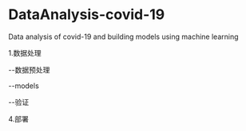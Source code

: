 # DataAnalysis-covid-19

Data analysis of covid-19 and building models using machine learning

 1.数据处理

 --数据预处理

 --models
 
 --验证
 
 4.部署


